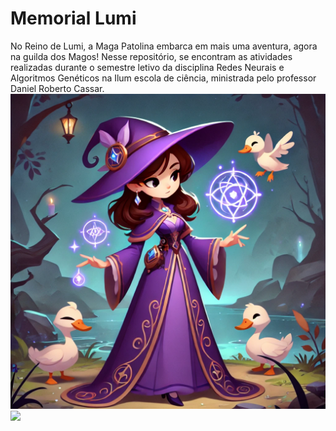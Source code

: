 # Memorial Lumi
No Reino de Lumi, a Maga Patolina embarca em mais uma aventura, agora na guilda dos Magos! Nesse repositório, se encontram as atividades realizadas durante o semestre letivo da disciplina Redes Neurais e Algoritmos Genéticos na Ilum escola de ciência, ministrada pelo professor Daniel Roberto Cassar. 
![Minha Maga](https://github.com/giovana2005/Memorial-Lumi/blob/main/Maga%20patolina.jpg?raw=true)
<img src="[caminho/para/nome_da_imagem.png](https://github.com/giovana2005/Memorial-Lumi/blob/main/Maga%20patolina.jpg?raw=true)" width="300">
